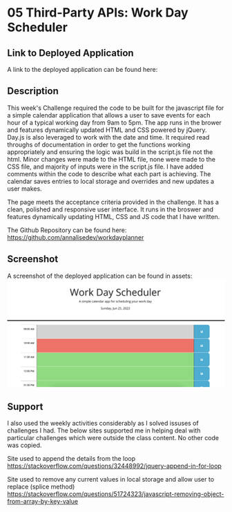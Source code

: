# 05 Third-Party APIs: Work Day Scheduler

## Link to Deployed Application

A link to the deployed application can be found here: 

## Description

This week's Challenge required the code to be built for the javascript file for a simple calendar application that allows a user to save events for each hour of a typical working day from 9am to 5pm. The app runs in the brower and features dynamically updated HTML and CSS powered by jQuery. Day.js is also leveraged to work with the date and time. It required read throughs of documentation in order to get the functions working appropriately and ensuring the logic was build in the script.js file not the html. Minor changes were made to the HTML file, none were made to the CSS file, and majority of inputs were in the script.js file. I have added comments within the code to describe what each part is achieving. The calendar saves entries to local storage and overrides and new updates a user makes.

The page meets the acceptance criteria provided in the challenge. It has a clean, polished and responsive user interface. It runs in the broswer and features dynamically updating HTML, CSS and JS code that I have written.

The Github Repository can be found here: https://github.com/annalisedev/workdayplanner 

## Screenshot

A screenshot of the deployed application can be found in assets:
![ScreenshotofApplication](./Assets/workdayplanner.png)

## Support

I also used the weekly activities considerably as I solved issuses of challenges I had. The below sites supported me in helping deal with particular challenges which were outside the class content. No other code was copied.

Site used to append the details from the loop
https://stackoverflow.com/questions/32448992/jquery-append-in-for-loop 

Site used to remove any current values in local storage and allow user to replace (splice method)
https://stackoverflow.com/questions/51724323/javascript-removing-object-from-array-by-key-value